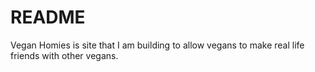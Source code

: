 # README

Vegan Homies is site that I am building to allow vegans to make real life friends with other vegans.
